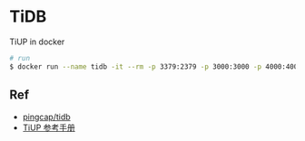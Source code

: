 # TiDB

TiUP in docker

```bash
# run
$ docker run --name tidb -it --rm -p 3379:2379 -p 3000:3000 -p 4000:4000 -p 9090:9090 maguowei/tidb 
```

## Ref

- [pingcap/tidb](https://github.com/pingcap/tidb)
- [TiUP 参考手册](https://docs.pingcap.com/zh/tidb/stable/tiup-reference)
